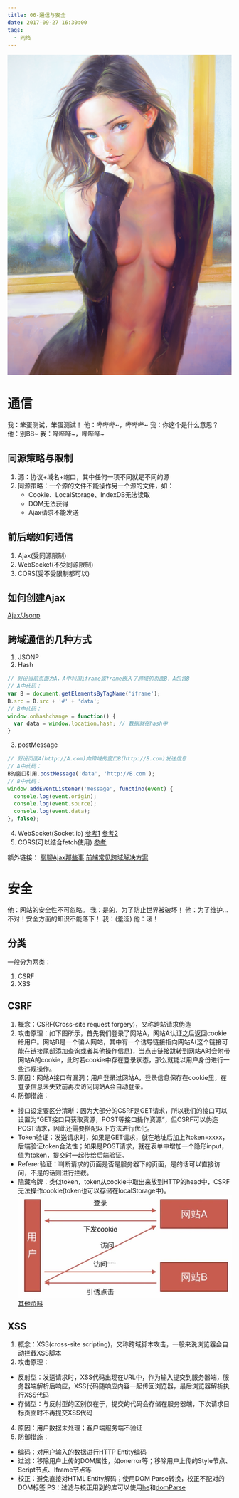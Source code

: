 ```yaml
---
title: 06-通信与安全
date: 2017-09-27 16:30:00
tags:
  - 网络
---
```

<img src="/images/index/06.jpg" />
<!--more-->

# 通信
我：笨蛋测试，笨蛋测试！
他：哔哔哔~，哔哔哔~
我：你这个是什么意思？
他：别BB~
我：哔哔哔~，哔哔哔~

## 同源策略与限制
1. 源：协议+域名+端口，其中任何一项不同就是不同的源
2. 同源策略：一个源的文件不能操作另一个源的文件，如：  
	* Cookie、LocalStorage、IndexDB无法读取
	* DOM无法获得
	* Ajax请求不能发送

## 前后端如何通信
1. Ajax(受同源限制)
2. WebSocket(不受同源限制)
3. CORS(受不受限制都可以)

## 如何创建Ajax
[Ajax/Jsonp](https://github.com/KokoTa/All-demo/blob/master/other/util.js)

## 跨域通信的几种方式
1. JSONP
2. Hash
``` javascript
// 假设当前页面为A，A中利用iframe或frame嵌入了跨域的页面B，A包含B
// A中代码：
var B = document.getElementsByTagName('iframe');
B.src = B.src + '#' + 'data';
// B中代码：
window.onhashchange = function() {
  var data = window.location.hash; // 数据就在hash中
}
```
3. postMessage
``` javascript
// 假设页面A(http://A.com)向跨域的窗口B(http://B.com)发送信息
// A中代码：
B的窗口引用.postMessage('data', 'http://B.com');
// B中代码：
window.addEventListener('message', functino(event) {
  console.log(event.origin);
  console.log(event.source);
  console.log(event.data);
}, false);
```
4. WebSocket(Socket.io)
[参考1](http://www.ruanyifeng.com/blog/2017/05/websocket.html)
[参考2](http://blog.csdn.net/frank_good/article/details/50856585)
5. CORS(可以结合fetch使用)
[参考](http://www.ruanyifeng.com/blog/2016/04/cors.html)  

额外链接：
[聊聊Ajax那些事](https://segmentfault.com/a/1190000006669043)
[前端常见跨域解决方案](https://segmentfault.com/a/1190000011145364)


# 安全
他：网站的安全性不可忽略。
我：是的，为了防止世界被破坏！
他：为了维护...不对！安全方面的知识不能落下！
我：(羞涩)
他：滚！

## 分类
一般分为两类：
1. CSRF
2. XSS

## CSRF 
1. 概念：CSRF(Cross-site request forgery)，又称跨站请求伪造  
2. 攻击原理：如下图所示，首先我们登录了网站A，网站A认证之后返回cookie给用户。网站B是一个骗人网站，其中有一个诱导链接指向网站A(这个链接可能在链接尾部添加查询或者其他操作信息)，当点击链接跳转到网站A时会附带网站A的cookie，此时若cookie中存在登录状态，那么就能以用户身份进行一些违规操作。
3. 原因：网站A接口有漏洞；用户登录过网站A，登录信息保存在cookie里，在登录信息未失效前再次访问网站A会自动登录。
4. 防御措施：
  * 接口设定要区分清晰：因为大部分的CSRF是GET请求，所以我们的接口可以设置为“GET接口只获取资源，POST等接口操作资源”，但CSRF可以伪造POST请求，因此还需要搭配以下方法进行优化。
  * Token验证：发送请求时，如果是GET请求，就在地址后加上?token=xxxx，后端验证token合法性；如果是POST请求，就在表单中增加一个隐形input，值为token，提交时一起传给后端验证。  
  * Referer验证：判断请求的页面是否是服务器下的页面，是的话可以直接访问，不是的话则进行拦截。  
  * 隐藏令牌：类似token，token从cookie中取出来放到HTTP的head中，CSRF无法操作cookie(token也可以存储在localStorage中)。  
![CSRF攻击原理](/images/CSRF.jpg)  
[其他资料](https://github.com/astaxie/build-web-application-with-golang/blob/master/zh/09.1.md)  

## XSS
1. 概念：XSS(cross-site scripting)，又称跨域脚本攻击，一般来说浏览器会自动拦截XSS脚本
2. 攻击原理：
  * 反射型：发送请求时，XSS代码出现在URL中，作为输入提交到服务器端，服务器端解析后响应，XSS代码随响应内容一起传回浏览器，最后浏览器解析执行XSS代码
  * 存储型：与反射型的区别仅在于，提交的代码会存储在服务器端，下次请求目标页面时不再提交XSS代码
4. 原因：用户数据未处理；客户端服务端不验证
3. 防御措施： 
  * 编码：对用户输入的数据进行HTTP Entity编码
  * 过滤：移除用户上传的DOM属性，如onerror等；移除用户上传的Style节点、Script节点、Iframe节点等
  * 校正：避免直接对HTML Entity解码；使用DOM Parse转换，校正不配对的DOM标签
PS：过滤与校正用到的库可以使用[he](https://github.com/mathiasbynens/he)和[domParse](https://github.com/blowsie/Pure-JavaScript-HTML5-Parser)
